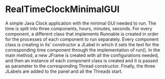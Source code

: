 # RealTimeClockMinimalGUI
A simple Java Clock application with the minimal GUI needed to run. 
The time is split into three components, hours, minutes, seconds. For every component, a different class that implements Runnable is created in order for the processes of each component to run separately. Every component class is creating in its' constructor a JLabel in which it sets the text for the corresponding time component through the implementation of run(). In the main method, a new JFrame is created with all the configurations needed, and then an instance of each component class is created and it is passed as parameter to the corresponding Thread constructor. Finally, the three JLabels are added to the panel and all the Threads start.

